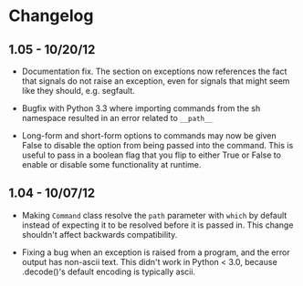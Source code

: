# Changelog

## 1.05 - 10/20/12

*   Documentation fix.  The section on exceptions now references the fact
    that signals do not raise an exception, even for signals that might seem
    like they should, e.g. segfault.

*   Bugfix with Python 3.3 where importing commands from the sh namespace
    resulted in an error related to `__path__`

*   Long-form and short-form options to commands may now be given False to
    disable the option from being passed into the command.  This is useful to
    pass in a boolean flag that you flip to either True or False to enable or
    disable some functionality at runtime.

## 1.04 - 10/07/12

*   Making `Command` class resolve the `path` parameter with `which` by default
    instead of expecting it to be resolved before it is passed in.  This change
    shouldn't affect backwards compatibility.
    
*   Fixing a bug when an exception is raised from a program, and the error
    output has non-ascii text.  This didn't work in Python < 3.0, because
    .decode()'s default encoding is typically ascii.
